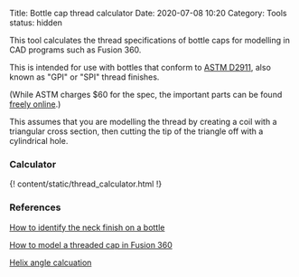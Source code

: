 Title: Bottle cap thread calculator
Date: 2020-07-08 10:20
Category: Tools
status: hidden

This tool calculates the thread specifications of bottle caps for modelling in CAD programs such as Fusion 360. 

This is intended for use with bottles that conform to [ASTM D2911](https://www.astm.org/Standards/D2911.htm),
also known as "GPI" or "SPI" thread finishes. 

(While ASTM charges $60 for the spec, the important parts can be found [freely online](https://www.sanleplastics.com/solution/plastic-bottle-cap-threads-specifications/).)

This assumes that you are modelling the thread by creating a coil with a triangular cross section, then
cutting the tip of the triangle off with a cylindrical hole. 

### Calculator

{! content/static/thread_calculator.html !}

### References

[How to identify the neck finish on a bottle](https://www.mjspackaging.com/resources/training-technical-specs/neck-finish-information)

[How to model a threaded cap in Fusion 360](https://www.youtube.com/watch?v=-BS9KR-B9U4)

[Helix angle calcuation](https://www.premierformtools.co.uk/assets/pdf/DC18.pdf)
